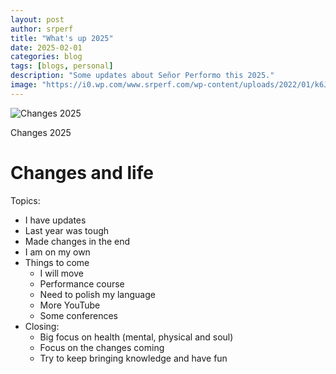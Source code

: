 ```yaml
---
layout: post
author: srperf
title: "What's up 2025"
date: 2025-02-01
categories: blog
tags: [blogs, personal]
description: "Some updates about Señor Performo this 2025."
image: "https://i0.wp.com/www.srperf.com/wp-content/uploads/2022/01/k6JoinCover.jpg?fit=1920%2C1080&ssl=1"
---
```


![Changes 2025](https://i0.wp.com/www.srperf.com/wp-content/uploads/2022/01/k6JoinCover.jpg?fit=1920%2C1080&ssl=1)

Changes 2025

# Changes and life

Topics:
- I have updates
- Last year was tough
- Made changes in the end
- I am on my own
- Things to come
  - I will move
  - Performance course
  - Need to polish my language
  - More YouTube
  - Some conferences
- Closing: 
  - Big focus on health (mental, physical and soul)
  - Focus on the changes coming
  - Try to keep bringing knowledge and have fun
